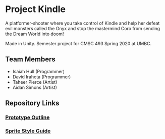 # Project Kindle
A platformer-shooter where you take control of Kindle and help her defeat evil monsters called the Onyx and stop the mastermind Coro from sending the Dream World into doom!

Made in Unity. Semester project for CMSC 493 Spring 2020 at UMBC.

## Team Members
- Isaiah Hull (Programmer)
- David Iraheta (Programmer)
- Taheer Pierce (Artist)
- Aidan Simons (Artist)

## Repository Links
### [Prototype Outline](https://github.com/Dreamer13sq/project-kindle/blob/main/ref/outline_prototype.md)
### [Sprite Style Guide](https://github.com/Dreamer13sq/project-kindle/blob/main/ref/sprite_style_guide.md)
